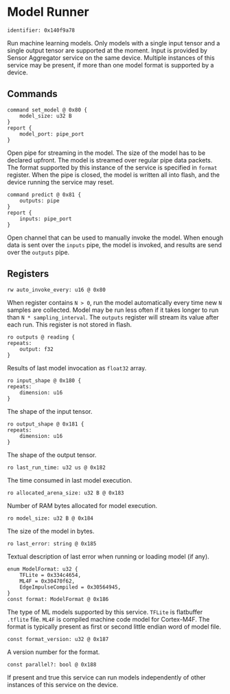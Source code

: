 # Model Runner

    identifier: 0x140f9a78

Run machine learning models.
Only models with a single input tensor and a single output tensor are supported at the moment.
Input is provided by Sensor Aggregator service on the same device.
Multiple instances of this service may be present, if more than one model format is supported by a device.

## Commands

    command set_model @ 0x80 {
        model_size: u32 B
    }
    report {
        model_port: pipe_port
    }

Open pipe for streaming in the model. The size of the model has to be declared upfront.
The model is streamed over regular pipe data packets.
The format supported by this instance of the service is specified in `format` register.
When the pipe is closed, the model is written all into flash, and the device running the service may reset.

    command predict @ 0x81 {
        outputs: pipe
    }
    report {
        inputs: pipe_port
    }

Open channel that can be used to manually invoke the model. When enough data is sent over the `inputs` pipe, the model is invoked,
and results are send over the `outputs` pipe.

## Registers

    rw auto_invoke_every: u16 @ 0x80

When register contains `N > 0`, run the model automatically every time new `N` samples are collected.
Model may be run less often if it takes longer to run than `N * sampling_interval`.
The `outputs` register will stream its value after each run.
This register is not stored in flash.

    ro outputs @ reading {
    repeats:
        output: f32
    }

Results of last model invocation as `float32` array.

    ro input_shape @ 0x180 {
    repeats:
        dimension: u16
    }

The shape of the input tensor.

    ro output_shape @ 0x181 {
    repeats:
        dimension: u16
    }

The shape of the output tensor.

    ro last_run_time: u32 us @ 0x182

The time consumed in last model execution.

    ro allocated_arena_size: u32 B @ 0x183

Number of RAM bytes allocated for model execution.

    ro model_size: u32 B @ 0x184

The size of the model in bytes.

    ro last_error: string @ 0x185

Textual description of last error when running or loading model (if any).

    enum ModelFormat: u32 {
        TFLite = 0x334c4654,
        ML4F = 0x30470f62,
        EdgeImpulseCompiled = 0x30564945,
    }
    const format: ModelFormat @ 0x186

The type of ML models supported by this service.
`TFLite` is flatbuffer `.tflite` file.
`ML4F` is compiled machine code model for Cortex-M4F.
The format is typically present as first or second little endian word of model file.

    const format_version: u32 @ 0x187

A version number for the format.

    const parallel?: bool @ 0x188

If present and true this service can run models independently of other
instances of this service on the device.
